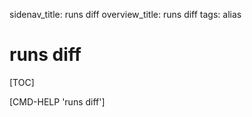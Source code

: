 sidenav_title: runs diff
overview_title: runs diff
tags: alias

# runs diff

[TOC]

[CMD-HELP 'runs diff']
